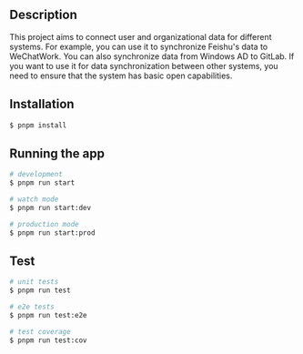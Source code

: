 ## Description
This project aims to connect user and organizational data for different systems. For example, you can use it to synchronize Feishu's data to WeChatWork. You can also synchronize data from Windows AD to GitLab. If you want to use it for data synchronization between other systems, you need to ensure that the system has basic open capabilities.

## Installation

```bash
$ pnpm install
```

## Running the app

```bash
# development
$ pnpm run start

# watch mode
$ pnpm run start:dev

# production mode
$ pnpm run start:prod
```

## Test

```bash
# unit tests
$ pnpm run test

# e2e tests
$ pnpm run test:e2e

# test coverage
$ pnpm run test:cov
```

